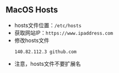## MacOS Hosts
* hosts文件位置：`/etc/hosts`
* 获取网站IP：`https://www.ipaddress.com`
* 修改hosts文件
  ```
  140.82.112.3 github.com
  ```
* 注意，hosts文件不要扩展名
